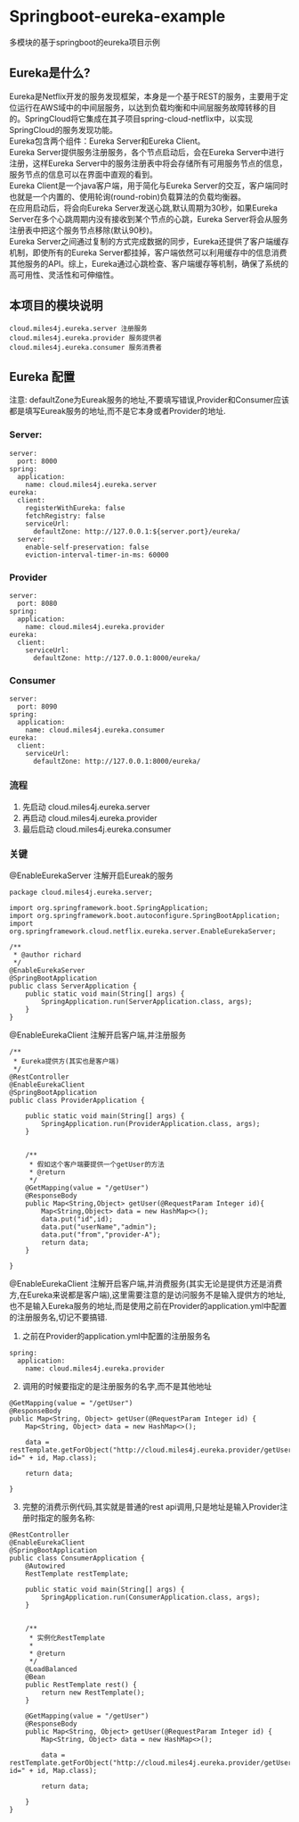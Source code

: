 # Springboot-eureka-example
多模块的基于springboot的eureka项目示例

## Eureka是什么?
Eureka是Netflix开发的服务发现框架，本身是一个基于REST的服务，主要用于定位运行在AWS域中的中间层服务，以达到负载均衡和中间层服务故障转移的目的。SpringCloud将它集成在其子项目spring-cloud-netflix中，以实现SpringCloud的服务发现功能。</br>
Eureka包含两个组件：Eureka Server和Eureka Client。</br>
Eureka Server提供服务注册服务，各个节点启动后，会在Eureka Server中进行注册，这样Eureka Server中的服务注册表中将会存储所有可用服务节点的信息，服务节点的信息可以在界面中直观的看到。</br>
Eureka Client是一个java客户端，用于简化与Eureka Server的交互，客户端同时也就是一个内置的、使用轮询(round-robin)负载算法的负载均衡器。</br>
在应用启动后，将会向Eureka Server发送心跳,默认周期为30秒，如果Eureka Server在多个心跳周期内没有接收到某个节点的心跳，Eureka Server将会从服务注册表中把这个服务节点移除(默认90秒)。</br>
Eureka Server之间通过复制的方式完成数据的同步，Eureka还提供了客户端缓存机制，即使所有的Eureka Server都挂掉，客户端依然可以利用缓存中的信息消费其他服务的API。综上，Eureka通过心跳检查、客户端缓存等机制，确保了系统的高可用性、灵活性和可伸缩性。</br>

## 本项目的模块说明
```
cloud.miles4j.eureka.server 注册服务
cloud.miles4j.eureka.provider 服务提供者
cloud.miles4j.eureka.consumer 服务消费者
```

## Eureka 配置
注意: defaultZone为Eureak服务的地址,不要填写错误,Provider和Consumer应该都是填写Eureak服务的地址,而不是它本身或者Provider的地址.

### Server:

```
server:
  port: 8000
spring:
  application:
    name: cloud.miles4j.eureka.server
eureka:
  client:
    registerWithEureka: false
    fetchRegistry: false
    serviceUrl:
      defaultZone: http://127.0.0.1:${server.port}/eureka/
  server:
    enable‐self‐preservation: false
    eviction‐interval‐timer‐in‐ms: 60000
```

### Provider
```
server:
  port: 8080
spring:
  application:
    name: cloud.miles4j.eureka.provider
eureka:
  client:
    serviceUrl:
      defaultZone: http://127.0.0.1:8000/eureka/
```

### Consumer
```
server:
  port: 8090
spring:
  application:
    name: cloud.miles4j.eureka.consumer
eureka:
  client:
    serviceUrl:
      defaultZone: http://127.0.0.1:8000/eureka/
```

### 流程
1. 先启动 cloud.miles4j.eureka.server
2. 再启动 cloud.miles4j.eureka.provider
3. 最后启动 cloud.miles4j.eureka.consumer

### 关键
@EnableEurekaServer 注解开启Eureak的服务

```
package cloud.miles4j.eureka.server;

import org.springframework.boot.SpringApplication;
import org.springframework.boot.autoconfigure.SpringBootApplication;
import org.springframework.cloud.netflix.eureka.server.EnableEurekaServer;

/**
 * @author richard
 */
@EnableEurekaServer
@SpringBootApplication
public class ServerApplication {
    public static void main(String[] args) {
        SpringApplication.run(ServerApplication.class, args);
    }
}
```

@EnableEurekaClient 注解开启客户端,并注册服务

```
/**
 * Eureka提供方(其实也是客户端)
 */
@RestController
@EnableEurekaClient
@SpringBootApplication
public class ProviderApplication {

    public static void main(String[] args) {
        SpringApplication.run(ProviderApplication.class, args);
    }


    /**
     * 假如这个客户端要提供一个getUser的方法
     * @return
     */
    @GetMapping(value = "/getUser")
    @ResponseBody
    public Map<String,Object> getUser(@RequestParam Integer id){
        Map<String,Object> data = new HashMap<>();
        data.put("id",id);
        data.put("userName","admin");
        data.put("from","provider-A");
        return data;
    }

}
```

@EnableEurekaClient 注解开启客户端,并消费服务(其实无论是提供方还是消费方,在Eureka来说都是客户端),这里需要注意的是访问服务不是输入提供方的地址,也不是输入Eureka服务的地址,而是使用之前在Provider的application.yml中配置的注册服务名,切记不要搞错.
1. 之前在Provider的application.yml中配置的注册服务名
```
spring:
  application:
    name: cloud.miles4j.eureka.provider
```

2. 调用的时候要指定的是注册服务的名字,而不是其他地址
```
@GetMapping(value = "/getUser")
@ResponseBody
public Map<String, Object> getUser(@RequestParam Integer id) {
    Map<String, Object> data = new HashMap<>();

    data = restTemplate.getForObject("http://cloud.miles4j.eureka.provider/getUser?id=" + id, Map.class);

    return data;

}
```

3. 完整的消费示例代码,其实就是普通的rest api调用,只是地址是输入Provider注册时指定的服务名称:
```
@RestController
@EnableEurekaClient
@SpringBootApplication
public class ConsumerApplication {
    @Autowired
    RestTemplate restTemplate;

    public static void main(String[] args) {
        SpringApplication.run(ConsumerApplication.class, args);
    }


    /**
     * 实例化RestTemplate
     *
     * @return
     */
    @LoadBalanced
    @Bean
    public RestTemplate rest() {
        return new RestTemplate();
    }

    @GetMapping(value = "/getUser")
    @ResponseBody
    public Map<String, Object> getUser(@RequestParam Integer id) {
        Map<String, Object> data = new HashMap<>();

        data = restTemplate.getForObject("http://cloud.miles4j.eureka.provider/getUser?id=" + id, Map.class);

        return data;

    }
}
```
